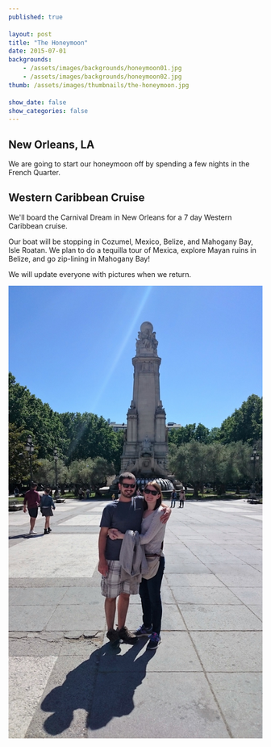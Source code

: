 ```yaml
---
published: true

layout: post
title: "The Honeymoon"
date: 2015-07-01
backgrounds:
    - /assets/images/backgrounds/honeymoon01.jpg
    - /assets/images/backgrounds/honeymoon02.jpg
thumb: /assets/images/thumbnails/the-honeymoon.jpg

show_date: false
show_categories: false
---
```


## New Orleans, LA

We are going to start our honeymoon off by spending a few nights in the French Quarter.


## Western Caribbean Cruise

We'll board the Carnival Dream in New Orleans for a 7 day Western Caribbean cruise.

Our boat will be stopping in Cozumel, Mexico, Belize, and Mahogany Bay, Isle Roatan. We plan to do a tequilla tour of Mexica, explore Mayan ruins in Belize, and go zip-lining in  Mahogany Bay!

We will update everyone with pictures when we return.

![Nick and Wendy](/assets/images/raunwendy/honeymoon01.jpg)
